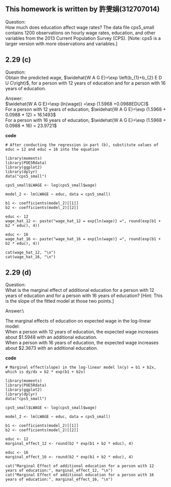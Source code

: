 ## This homework is written by 許雯娟(312707014)

Question:\
How much does education affect wage rates? The data file cps5_small contains 1200 observations on hourly wage rates, education, and other variables from the 2013 Current Population Survey (CPS).
[Note: cps5 is a larger version with more observations and variables.]

## 2.29 (c)

Question:\
Obtain the predicted wage, $\widehat{W A G E}=\exp \left(b_{1}+b_{2} E D U C\right)$, for a person with 12 years of education and for a person with 16 years of education.

Answer:\
$\widehat{W A G E}=\exp (ln(wage)) =\exp (1.5968 +0.0988EDUC)$\
For a person with 12 years of education, $\widehat{W A G E}=\exp (1.5968 + 0.0988 * 12) = 16.1493$\
For a person with 16 years of education, $\widehat{W A G E}=\exp (1.5968 + 0.0988 * 16) = 23.9721$

**code**

```
# After conducting the regression in part (b), substitute values of educ = 12 and educ = 16 into the equation

library(moments)
library(POE5Rdata)
library(ggplot2)
library(dplyr)
data("cps5_small")

cps5_small$LWAGE <- log(cps5_small$wage)

model_2 <- lm(LWAGE ~ educ, data = cps5_small)

b1 <- coefficients(model_2)[[1]]
b2 <- coefficients(model_2)[[2]]

educ <- 12
wage_hat_12 <- paste("wage_hat_12 = exp{ln(wage)} =", round(exp(b1 + b2 * educ), 4))

educ <- 16
wage_hat_16 <- paste("wage_hat_16 = exp{ln(wage)} =", round(exp(b1 + b2 * educ), 4))

cat(wage_hat_12, "\n")
cat(wage_hat_16, "\n")

``` 


## 2.29 (d)

Question:\
What is the marginal effect of additional education for a person with 12 years of education and for a person with 16 years of education? [Hint: This is the slope of the fitted model at those two points.]

Answer:\ 

The marginal effects of education on expected wage in the log-linear model:\
When a person with 12 years of education, the expected wage increases about $1.5948 with an additional education.\
When a person with 16 years of education, the expected wage increases about $2.3673 with an additional education.

**code**

```
# Marginal effect(slope) in the log-linear model ln(y) = b1 + b2x, which is dy/dx = b2 * exp(b1 + b2x) 

library(moments)
library(POE5Rdata)
library(ggplot2)
library(dplyr)
data("cps5_small")

cps5_small$LWAGE <- log(cps5_small$wage)

model_2 <- lm(LWAGE ~ educ, data = cps5_small)

b1 <- coefficients(model_2)[[1]]
b2 <- coefficients(model_2)[[2]]

educ <- 12
marginal_effect_12 <- round(b2 * exp(b1 + b2 * educ), 4)

educ <- 16
marginal_effect_16 <- round(b2 * exp(b1 + b2 * educ), 4)

cat("Marginal Effect of additional education for a person with 12 years of education:", marginal_effect_12, "\n")
cat("Marginal Effect of additional education for a person with 16 years of education:", marginal_effect_16, "\n")

```
